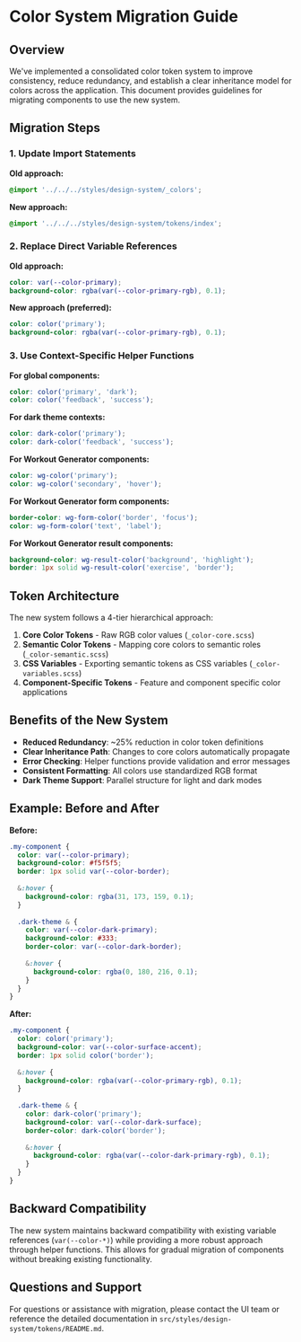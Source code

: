 # Color System Migration Guide

## Overview

We've implemented a consolidated color token system to improve consistency, reduce redundancy, and establish a clear inheritance model for colors across the application. This document provides guidelines for migrating components to use the new system.

## Migration Steps

### 1. Update Import Statements

**Old approach:**
```scss
@import '../../../styles/design-system/_colors';
```

**New approach:**
```scss
@import '../../../styles/design-system/tokens/index';
```

### 2. Replace Direct Variable References

**Old approach:**
```scss
color: var(--color-primary);
background-color: rgba(var(--color-primary-rgb), 0.1);
```

**New approach (preferred):**
```scss
color: color('primary');
background-color: rgba(var(--color-primary-rgb), 0.1);
```

### 3. Use Context-Specific Helper Functions

**For global components:**
```scss
color: color('primary', 'dark');
color: color('feedback', 'success');
```

**For dark theme contexts:**
```scss
color: dark-color('primary');
color: dark-color('feedback', 'success');
```

**For Workout Generator components:**
```scss
color: wg-color('primary');
color: wg-color('secondary', 'hover');
```

**For Workout Generator form components:**
```scss
border-color: wg-form-color('border', 'focus');
color: wg-form-color('text', 'label');
```

**For Workout Generator result components:**
```scss
background-color: wg-result-color('background', 'highlight');
border: 1px solid wg-result-color('exercise', 'border');
```

## Token Architecture

The new system follows a 4-tier hierarchical approach:

1. **Core Color Tokens** - Raw RGB color values (`_color-core.scss`)
2. **Semantic Color Tokens** - Mapping core colors to semantic roles (`_color-semantic.scss`)
3. **CSS Variables** - Exporting semantic tokens as CSS variables (`_color-variables.scss`)
4. **Component-Specific Tokens** - Feature and component specific color applications

## Benefits of the New System

- **Reduced Redundancy**: ~25% reduction in color token definitions
- **Clear Inheritance Path**: Changes to core colors automatically propagate
- **Error Checking**: Helper functions provide validation and error messages
- **Consistent Formatting**: All colors use standardized RGB format
- **Dark Theme Support**: Parallel structure for light and dark modes

## Example: Before and After

**Before:**
```scss
.my-component {
  color: var(--color-primary);
  background-color: #f5f5f5;
  border: 1px solid var(--color-border);
  
  &:hover {
    background-color: rgba(31, 173, 159, 0.1);
  }
  
  .dark-theme & {
    color: var(--color-dark-primary);
    background-color: #333;
    border-color: var(--color-dark-border);
    
    &:hover {
      background-color: rgba(0, 180, 216, 0.1);
    }
  }
}
```

**After:**
```scss
.my-component {
  color: color('primary');
  background-color: var(--color-surface-accent);
  border: 1px solid color('border');
  
  &:hover {
    background-color: rgba(var(--color-primary-rgb), 0.1);
  }
  
  .dark-theme & {
    color: dark-color('primary');
    background-color: var(--color-dark-surface);
    border-color: dark-color('border');
    
    &:hover {
      background-color: rgba(var(--color-dark-primary-rgb), 0.1);
    }
  }
}
```

## Backward Compatibility

The new system maintains backward compatibility with existing variable references (`var(--color-*)`) while providing a more robust approach through helper functions. This allows for gradual migration of components without breaking existing functionality.

## Questions and Support

For questions or assistance with migration, please contact the UI team or reference the detailed documentation in `src/styles/design-system/tokens/README.md`. 